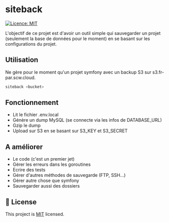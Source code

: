 # siteback

[![Licence: MIT](https://img.shields.io/badge/License-MIT-green.svg)](https://choosealicense.com/licenses/mit/)

L'objectif de ce projet est d'avoir un outil simple qui sauvegarder un projet (seulement la base de données pour le moment) en se basant sur les configurations du projet.

## Utilisation

Ne gère pour le moment qu'un projet symfony avec un backup S3 sur s3.fr-par.scw.cloud.

```bash
siteback <bucket>
```

## Fonctionnement

- Lit le fichier .env.local
- Génère un dump MySQL (se connecte via les infos de DATABASE_URL)
- Gzip le dump
- Upload sur S3 en se basant sur S3_KEY et S3_SECRET

## A améliorer

- Le code (c'est un premier jet)
- Gérer les erreurs dans les goroutines
- Ecrire des tests
- Gérer d'autres méthodes de sauvegarde (FTP, SSH...)
- Gérer autre chose que symfony
- Sauvegarder aussi des dossiers

## 📝 License

This project is [MIT](https://choosealicense.com/licenses/mit/) licensed.
